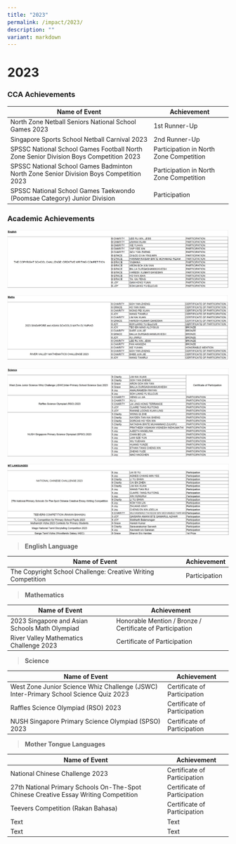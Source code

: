 ```yaml
---
title: "2023"
permalink: /impact/2023/
description: ""
variant: markdown
---
```

# **2023**

### CCA Achievements

| Name of Event | Achievement | 
| -------- | -------- |
| North Zone Netball Seniors National School Games 2023 |  1st Runner-Up    |
| Singapore Sports School Netball Carnival 2023   |  2nd Runner-Up    |
| SPSSC National School Games Football North Zone Senior Division Boys Competition 2023    |  Participation in North Zone Competition    |
| SPSSC National School Games Badminton North Zone Senior Division Boys Competition 2023    |  Participation in North Zone Competition    |
| SPSSC National School Games Taekwondo (Poomsae Category) Junior Division    |  Participation   |

### Academic Achievements

![](/images/Impact/impact%202023.jpg)

![](/images/Impact/impact%202023%201.jpg)

![](/images/Impact/impact%202023%202.jpg)

![](/images/Impact/impact%202023%203.jpg)





> **English Language**

| Name of Event | Achievement | 
| -------- | -------- |
| The Copyright School Challenge: Creative Writing Competition    |  Participation    |

> **Mathematics**

| Name of Event | Achievement | 
| -------- | -------- |
| 2023 Singapore and Asian Schools Math Olympiad    |  Honorable Mention / Bronze / Certificate of Participation |
| River Valley Mathematics Challenge 2023    |  Certificate of Participation    |

> **Science**

| Name of Event | Achievement | 
| -------- | -------- |
| West Zone Junior Science Whiz Challenge (JSWC) Inter-Primary School Science Quiz 2023    |  Certificate of Participation    |
| Raffles Science Olympiad (RSO) 2023    |  Certificate of Participation    |
| NUSH Singapore Primary Science Olympiad (SPSO) 2023    |  Certificate of Participation    |

> **Mother Tongue Languages**

| Name of Event | Achievement | 
| -------- | -------- |
| National Chinese Challenge 2023    |  Certificate of Participation    |
| 27th National Primary Schools On-The-Spot Chinese Creative Essay Writing Competition    |  Certificate of Participation    |
| Teevers Competition (Rakan Bahasa)    |  Certificate of Participation    |
| Text    |  Text    |
| Text    |  Text    |